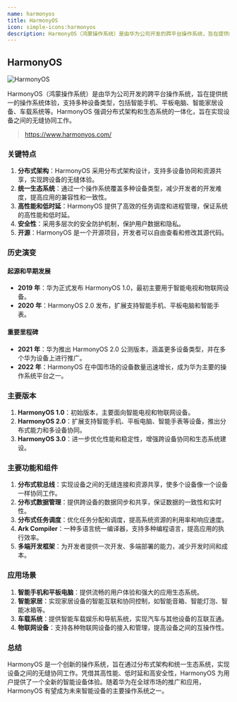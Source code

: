 ```yaml
---
name: harmonyos
title: HarmonyOS
icon: simple-icons:harmonyos
description: HarmonyOS（鸿蒙操作系统）是由华为公司开发的跨平台操作系统，旨在提供统一的操作系统体验，支持多种设备类型，包括智能手机、平板电脑、智能家居设备、车载系统等。HarmonyOS 强调分布式架构和生态系统的一体化，旨在实现设备之间的无缝协同工作。
---
```


## HarmonyOS

![HarmonyOS](https://www.harmonyos.com/resource/image/release2/home/harmonyOS_logo.png)

HarmonyOS（鸿蒙操作系统）是由华为公司开发的跨平台操作系统，旨在提供统一的操作系统体验，支持多种设备类型，包括智能手机、平板电脑、智能家居设备、车载系统等。HarmonyOS 强调分布式架构和生态系统的一体化，旨在实现设备之间的无缝协同工作。

> https://www.harmonyos.com/

### 关键特点

1. **分布式架构**：HarmonyOS 采用分布式架构设计，支持多设备协同和资源共享，实现跨设备的无缝体验。
2. **统一生态系统**：通过一个操作系统覆盖多种设备类型，减少开发者的开发难度，提高应用的兼容性和一致性。
3. **高性能和低时延**：HarmonyOS 提供了高效的任务调度和进程管理，保证系统的高性能和低时延。
4. **安全性**：采用多层次的安全防护机制，保护用户数据和隐私。
5. **开源**：HarmonyOS 是一个开源项目，开发者可以自由查看和修改其源代码。

### 历史演变

#### 起源和早期发展

- **2019 年**：华为正式发布 HarmonyOS 1.0，最初主要用于智能电视和物联网设备。
- **2020 年**：HarmonyOS 2.0 发布，扩展支持智能手机、平板电脑和智能手表。

#### 重要里程碑

- **2021 年**：华为推出 HarmonyOS 2.0 公测版本，涵盖更多设备类型，并在多个华为设备上进行推广。
- **2022 年**：HarmonyOS 在中国市场的设备数量迅速增长，成为华为主要的操作系统平台之一。

### 主要版本

1. **HarmonyOS 1.0**：初始版本，主要面向智能电视和物联网设备。
2. **HarmonyOS 2.0**：扩展支持智能手机、平板电脑、智能手表等设备，推出分布式能力和多设备协同。
3. **HarmonyOS 3.0**：进一步优化性能和稳定性，增强跨设备协同和生态系统建设。

### 主要功能和组件

1. **分布式软总线**：实现设备之间的无缝连接和资源共享，使多个设备像一个设备一样协同工作。
2. **分布式数据管理**：提供跨设备的数据同步和共享，保证数据的一致性和实时性。
3. **分布式任务调度**：优化任务分配和调度，提高系统资源的利用率和响应速度。
4. **Ark Compiler**：一种多语言统一编译器，支持多种编程语言，提高应用的执行效率。
5. **多端开发框架**：为开发者提供一次开发、多端部署的能力，减少开发时间和成本。

### 应用场景

1. **智能手机和平板电脑**：提供流畅的用户体验和强大的应用生态系统。
2. **智能家居**：实现家居设备的智能互联和协同控制，如智能音箱、智能灯泡、智能冰箱等。
3. **车载系统**：提供智能车载娱乐和导航系统，实现汽车与其他设备的互联互通。
4. **物联网设备**：支持各种物联网设备的接入和管理，提高设备之间的互操作性。

### 总结

HarmonyOS 是一个创新的操作系统，旨在通过分布式架构和统一生态系统，实现设备之间的无缝协同工作。凭借其高性能、低时延和高安全性，HarmonyOS 为用户提供了一个全新的智能设备体验。随着华为在全球市场的推广和应用，HarmonyOS 有望成为未来智能设备的主要操作系统之一。
